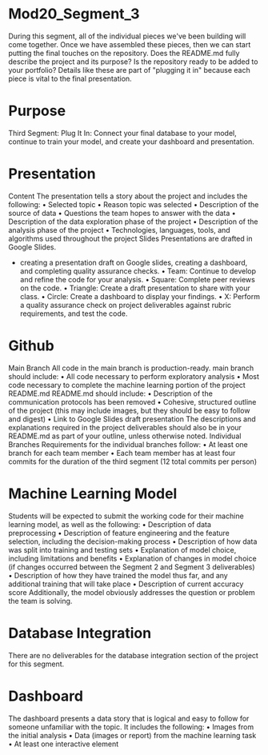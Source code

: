 # Mod20_Segment_3
During this segment, all of the individual pieces we've been building will come together. Once we have assembled these pieces, then we can start putting the final touches on the repository. Does the README.md fully describe the project and its purpose? Is the repository ready to be added to your portfolio? Details like these are part of "plugging it in" because each piece is vital to the final presentation.

# Purpose

Third Segment: Plug It In: Connect your final database to your model, continue to train your model, and create your dashboard and presentation.

# Presentation 
Content
The presentation tells a story about the project and includes the following:
•	Selected topic
•	Reason topic was selected
•	Description of the source of data
•	Questions the team hopes to answer with the data
•	Description of the data exploration phase of the project
•	Description of the analysis phase of the project
•	Technologies, languages, tools, and algorithms used throughout the project
Slides
Presentations are drafted in Google Slides.

* creating a presentation draft on Google slides, creating a dashboard, and completing quality assurance checks.
•	Team: Continue to develop and refine the code for your analysis.
•	Square: Complete peer reviews on the code.
•	Triangle: Create a draft presentation to share with your class.
•	Circle: Create a dashboard to display your findings.
•	X: Perform a quality assurance check on project deliverables against rubric requirements, and test the code.

# Github 
Main Branch
All code in the main branch is production-ready.
main branch should include:
•	All code necessary to perform exploratory analysis
•	Most code necessary to complete the machine learning portion of the project
README.md
README.md should include:
•	Description of the communication protocols has been removed
•	Cohesive, structured outline of the project (this may include images, but they should be easy to follow and digest)
•	Link to Google Slides draft presentation
The descriptions and explanations required in the project deliverables should also be in your README.md as part of your outline, unless otherwise noted.
Individual Branches
Requirements for the individual branches follow:
•	At least one branch for each team member
•	Each team member has at least four commits for the duration of the third segment (12 total commits per person)

# Machine Learning Model

Students will be expected to submit the working code for their machine learning model, as well as the following:
•	Description of data preprocessing
•	Description of feature engineering and the feature selection, including the decision-making process
•	Description of how data was split into training and testing sets
•	Explanation of model choice, including limitations and benefits
•	Explanation of changes in model choice (if changes occurred between the Segment 2 and Segment 3 deliverables)
•	Description of how they have trained the model thus far, and any additional training that will take place
•	Description of current accuracy score
Additionally, the model obviously addresses the question or problem the team is solving.


# Database Integration 

There are no deliverables for the database integration section of the project for this segment.

# Dashboard

The dashboard presents a data story that is logical and easy to follow for someone unfamiliar with the topic. It includes the following:
•	Images from the initial analysis
•	Data (images or report) from the machine learning task
•	At least one interactive element

